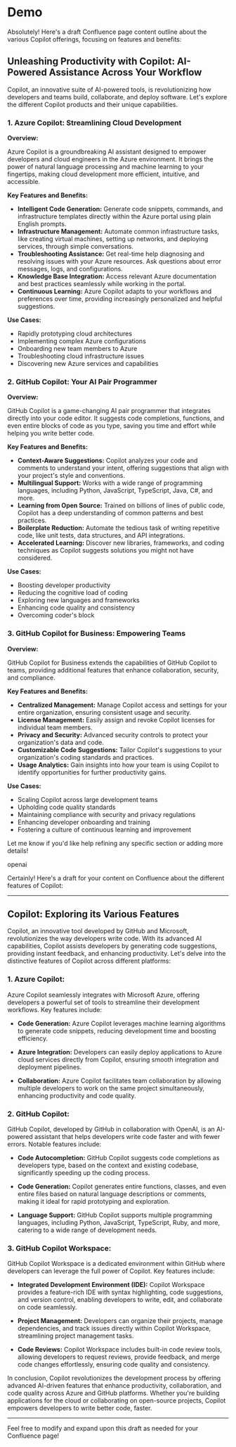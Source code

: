 # Demo


Absolutely! Here's a draft Confluence page content outline about the various Copilot offerings, focusing on features and benefits:

## Unleashing Productivity with Copilot: AI-Powered Assistance Across Your Workflow

Copilot, an innovative suite of AI-powered tools, is revolutionizing how developers and teams build, collaborate, and deploy software.  Let's explore the different Copilot products and their unique capabilities.

### 1. Azure Copilot: Streamlining Cloud Development

**Overview:**

Azure Copilot is a groundbreaking AI assistant designed to empower developers and cloud engineers in the Azure environment. It brings the power of natural language processing and machine learning to your fingertips, making cloud development more efficient, intuitive, and accessible.

**Key Features and Benefits:**

* **Intelligent Code Generation:**  Generate code snippets, commands, and infrastructure templates directly within the Azure portal using plain English prompts.
* **Infrastructure Management:**  Automate common infrastructure tasks, like creating virtual machines, setting up networks, and deploying services, through simple conversations.
* **Troubleshooting Assistance:** Get real-time help diagnosing and resolving issues with your Azure resources. Ask questions about error messages, logs, and configurations.
* **Knowledge Base Integration:** Access relevant Azure documentation and best practices seamlessly while working in the portal.
* **Continuous Learning:**  Azure Copilot adapts to your workflows and preferences over time, providing increasingly personalized and helpful suggestions.

**Use Cases:**

* Rapidly prototyping cloud architectures
* Implementing complex Azure configurations
* Onboarding new team members to Azure
* Troubleshooting cloud infrastructure issues
* Discovering new Azure services and capabilities

### 2. GitHub Copilot: Your AI Pair Programmer

**Overview:**

GitHub Copilot is a game-changing AI pair programmer that integrates directly into your code editor. It suggests code completions, functions, and even entire blocks of code as you type, saving you time and effort while helping you write better code.

**Key Features and Benefits:**

* **Context-Aware Suggestions:** Copilot analyzes your code and comments to understand your intent, offering suggestions that align with your project's style and conventions.
* **Multilingual Support:** Works with a wide range of programming languages, including Python, JavaScript, TypeScript, Java, C#, and more.
* **Learning from Open Source:** Trained on billions of lines of public code, Copilot has a deep understanding of common patterns and best practices.
* **Boilerplate Reduction:**  Automate the tedious task of writing repetitive code, like unit tests, data structures, and API integrations.
* **Accelerated Learning:**  Discover new libraries, frameworks, and coding techniques as Copilot suggests solutions you might not have considered.

**Use Cases:**

* Boosting developer productivity
* Reducing the cognitive load of coding
* Exploring new languages and frameworks
* Enhancing code quality and consistency
* Overcoming coder's block

### 3. GitHub Copilot for Business: Empowering Teams

**Overview:**

GitHub Copilot for Business extends the capabilities of GitHub Copilot to teams, providing additional features that enhance collaboration, security, and compliance.

**Key Features and Benefits:**

* **Centralized Management:** Manage Copilot access and settings for your entire organization, ensuring consistent usage and security.
* **License Management:** Easily assign and revoke Copilot licenses for individual team members.
* **Privacy and Security:**  Advanced security controls to protect your organization's data and code.
* **Customizable Code Suggestions:** Tailor Copilot's suggestions to your organization's coding standards and practices.
* **Usage Analytics:**  Gain insights into how your team is using Copilot to identify opportunities for further productivity gains.


**Use Cases:**

* Scaling Copilot across large development teams
* Upholding code quality standards
* Maintaining compliance with security and privacy regulations
* Enhancing developer onboarding and training
* Fostering a culture of continuous learning and improvement



Let me know if you'd like help refining any specific section or adding more details! 


openai 

Certainly! Here's a draft for your content on Confluence about the different features of Copilot:

---

## Copilot: Exploring its Various Features

Copilot, an innovative tool developed by GitHub and Microsoft, revolutionizes the way developers write code. With its advanced AI capabilities, Copilot assists developers by generating code suggestions, providing instant feedback, and enhancing productivity. Let's delve into the distinctive features of Copilot across different platforms:

### 1. Azure Copilot:

Azure Copilot seamlessly integrates with Microsoft Azure, offering developers a powerful set of tools to streamline their development workflows. Key features include:

- **Code Generation:** Azure Copilot leverages machine learning algorithms to generate code snippets, reducing development time and boosting efficiency.
  
- **Azure Integration:** Developers can easily deploy applications to Azure cloud services directly from Copilot, ensuring smooth integration and deployment pipelines.
  
- **Collaboration:** Azure Copilot facilitates team collaboration by allowing multiple developers to work on the same project simultaneously, enhancing productivity and code quality.

### 2. GitHub Copilot:

GitHub Copilot, developed by GitHub in collaboration with OpenAI, is an AI-powered assistant that helps developers write code faster and with fewer errors. Notable features include:

- **Code Autocompletion:** GitHub Copilot suggests code completions as developers type, based on the context and existing codebase, significantly speeding up the coding process.
  
- **Code Generation:** Copilot generates entire functions, classes, and even entire files based on natural language descriptions or comments, making it ideal for rapid prototyping and exploration.
  
- **Language Support:** GitHub Copilot supports multiple programming languages, including Python, JavaScript, TypeScript, Ruby, and more, catering to a wide range of development needs.

### 3. GitHub Copilot Workspace:

GitHub Copilot Workspace is a dedicated environment within GitHub where developers can leverage the full power of Copilot. Key features include:

- **Integrated Development Environment (IDE):** Copilot Workspace provides a feature-rich IDE with syntax highlighting, code suggestions, and version control, enabling developers to write, edit, and collaborate on code seamlessly.
  
- **Project Management:** Developers can organize their projects, manage dependencies, and track issues directly within Copilot Workspace, streamlining project management tasks.
  
- **Code Reviews:** Copilot Workspace includes built-in code review tools, allowing developers to request reviews, provide feedback, and merge code changes effortlessly, ensuring code quality and consistency.

In conclusion, Copilot revolutionizes the development process by offering advanced AI-driven features that enhance productivity, collaboration, and code quality across Azure and GitHub platforms. Whether you're building applications for the cloud or collaborating on open-source projects, Copilot empowers developers to write better code, faster.

---

Feel free to modify and expand upon this draft as needed for your Confluence page!
